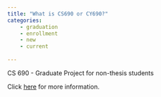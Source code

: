 ```yaml
---
title: "What is CS690 or CY690?"
categories:
    - graduation
    - enrollment
    - new
    - current
    
---
```

CS 690 - Graduate Project for non-thesis students 

Click [here](https://semo-cscy.notion.site/CS-690-Graduate-Project-for-non-thesis-students-e9425270a55449709d02525308a9acf8) for more information.